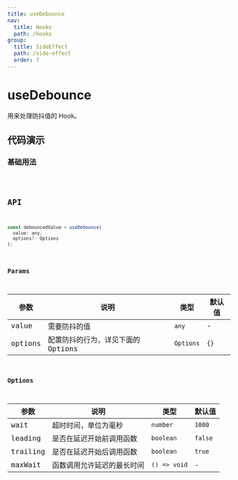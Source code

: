 ```yaml
---
title: useDebounce
nav:
  title: Hooks
  path: /hooks
group:
  title: SideEffect
  path: /side-effect
  order: 7
---
```


# useDebounce

用来处理防抖值的 Hook。

## 代码演示

### 基础用法

<code src="./demo/demo1.tsx" />

## API

```javascript
const debouncedValue = useDebounce(
  value: any,
  options?: Options
);
```

### Params

| 参数    | 说明                               | 类型      | 默认值 |
|---------|------------------------------------|-----------|--------|
| value   | 需要防抖的值                       | `any`     | -      |
| options | 配置防抖的行为，详见下面的 Options | `Options` | `{}`   |


### Options

| 参数     | 说明                       | 类型      | 默认值  |
|----------|----------------------------|-----------|---------|
| wait     | 超时时间，单位为毫秒       | `number`  | `1000`  |
| leading  | 是否在延迟开始前调用函数 | `boolean` | `false` |
| trailing | 是否在延迟开始后调用函数 | `boolean` | `true`  |
| maxWait | 函数调用允许延迟的最长时间 | `() => void` | -  |
